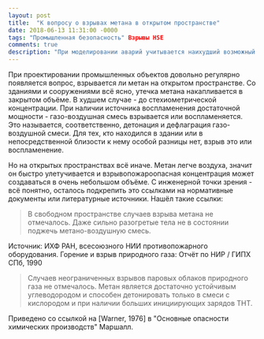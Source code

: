 ```yaml
---
layout: post
title:  "К вопросу о взрывах метана в открытом пространстве"
date: 2018-06-13 11:31:00 -0000
tags: "Промышленная безопасность" Взрывы HSE
comments: true
description: "При моделировании аварий учитывается наихудший возможный сценарий развития аварии. Однако, сценарий аварийной ситуации должен быть возможным, то есть реализуемым на практике. Взрывы метана в открытом пространстве - не реалистичный сценарий."
---
```


При проектировании промышленных объектов довольно регулярно появляется вопрос, взрывается ли метан на открытом пространстве. Со зданиями и сооружениями всё ясно, утечка метана накапливается в закрытом объёме. В худшем случае - до стехиометрической концентрации. При наличии источника воспламенения достаточной мощности - газо-воздушная смесь взрывается или воспламеняется. Это называется, соответственно, детонация и дефлаграция газо-воздушной смеси. Для тех, кто находился в здании или в непосредственной близости к нему особой разницы нет, взрыв это или воспламенение. 

Но на открытых пространствах всё иначе. Метан легче воздуха, значит он быстро улетучивается и взрывопожароопасная концентрация может создаваться в очень небольшом объёме. С инженерной точки зрения - всё понятно, осталось подкрепить это ссылками на нормативные документы или литературные источники. Нашёл такие ссылки:

> В свободном пространстве случаев взрыва метана не отмечалось. Даже сильно разогретые тела не в состоянии поджечь метано-воздушную смесь.

Источник: 
ИХФ РАН, всесоюзного НИИ противопожарного оборудования. Горение и взрыв природного газа: Отчёт по НИР / ГИПХ СПб, 1990

> Случаев неограниченных взрывов паровых облаков природного газа не отмечалось. Метан является достаточно устойчивым углеводородом и способен детонировать только в смеси с кислородом и при наличии больших инициирующих зарядов ТНТ.

Приведено со ссылкой на [Warner, 1976] в "Основные опасности химических производств" Маршалл.